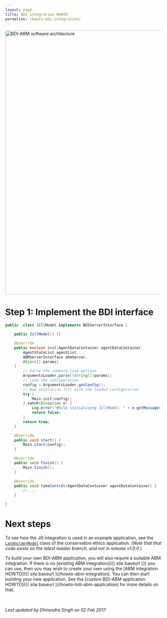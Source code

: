 ```yaml
---
layout: page
title: BDI integration HOWTO
permalink: /howto-bdi-integration/
---
```



<img alt="BDI-ABM software architecture" src="{{ site.baseurl }}/fig-tiers.png" width="849"/>

# Step 1: Implement the BDI interface

```java
public  class JillModel implements BDIServerInterface {

    public JillModel() {}

    @Override
    public boolean init(AgentDataContainer agentDataContainer,
        AgentStateList agentList,
        ABMServerInterface abmServer,
        Object[] params)
    {
        // Parse the command line options
        ArgumentsLoader.parse((String[])params);
        // Load the configuration
        config = ArgumentsLoader.getConfig();
        // Now initialise Jill with the loaded configuration
        try {
            Main.init(config);
        } catch(Exception e) {
            Log.error("While initialising JillModel: " + e.getMessage());
            return false;
        }
        return true;
    }

    @Override
    public void start() {
        Main.start(config);
    }

    @Override
    public void finish() {
        Main.finish();
    }

    @Override
    public void takeControl(AgentDataContainer agentDataContainer) {
        // ...
    }

}
```

# Next steps

To see how the Jill integration is used in
an example application, see the
[`LandholderModel`](https://github.com/agentsoz/bdi-abm-integration/blob/master/examples/conservation/src/main/java/io/github/agentsoz/conservation/LandholderModel.java)
class of the conservation ethics application. (*Note that that code exists
on the latest master branch, and not in release v1.0.0.*)

To build your own BDI-ABM application, you will also require a suitable ABM
integration. If there is no [existing ABM integration]({{ site.baseurl }}) you
can use, then you may wish to create your own using the
[ABM integration HOWTO]({{ site.baseurl }}/howto-abm-integration).
You can then start building your new application. See the
[custom BDI-ABM application HOWTO]({{ site.baseurl }}/howto-bdi-abm-application)
for more details on that.

<br/><br/>
*Last updated by Dhirendra Singh on 02 Feb 2017*
